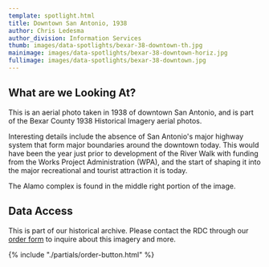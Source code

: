 ```yaml
---
template: spotlight.html
title: Downtown San Antonio, 1938
author: Chris Ledesma
author_division: Information Services
thumb: images/data-spotlights/bexar-38-downtown-th.jpg
mainimage: images/data-spotlights/bexar-38-downtown-horiz.jpg
fullimage: images/data-spotlights/bexar-38-downtown.jpg
---
```

## What are we Looking At?
This is an aerial photo taken in 1938 of downtown San Antonio, and is part of the Bexar County 1938 Historical Imagery aerial photos.

Interesting details include the absence of San Antonio's major highway system that form major boundaries around the downtown today. This would have been the year just prior to development of the River Walk with funding from the Works Project Administration (WPA), and the start of shaping it into the major recreational and tourist attraction it is today.

The Alamo complex is found in the middle right portion of the image.

## Data Access

This is part of our historical archive. Please contact the RDC through our [order form](order-data) to inquire about this imagery and more.

{% include "./partials/order-button.html" %}